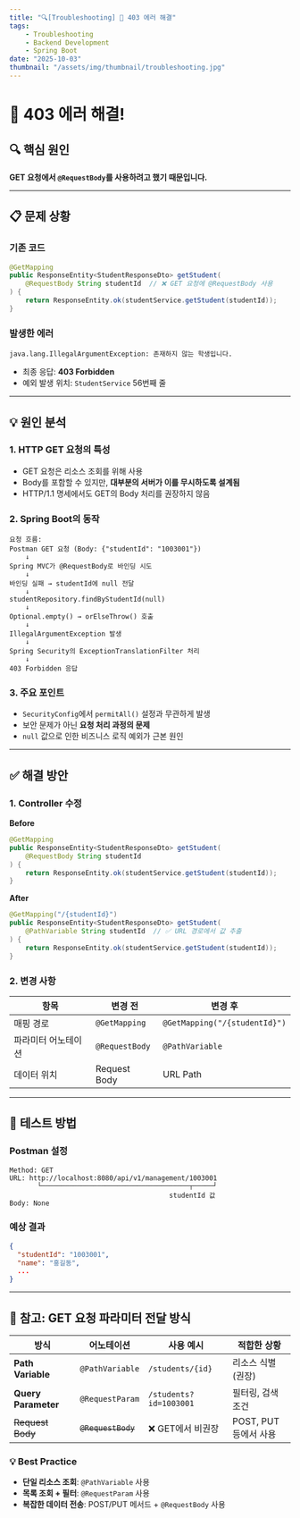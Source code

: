 ```yaml
---
title: "🔍[Troubleshooting] 🚀 403 에러 해결"
tags:
    - Troubleshooting
    - Backend Development
    - Spring Boot
date: "2025-10-03"
thumbnail: "/assets/img/thumbnail/troubleshooting.jpg"
---
```


# 🚀 403 에러 해결!

## 🔍 핵심 원인

**GET 요청에서 `@RequestBody`를 사용하려고 했기 때문입니다.**

---

## 📋 문제 상황

### 기존 코드
```java
@GetMapping
public ResponseEntity<StudentResponseDto> getStudent(
    @RequestBody String studentId  // ❌ GET 요청에 @RequestBody 사용
) {
    return ResponseEntity.ok(studentService.getStudent(studentId));
}
```

### 발생한 에러
```
java.lang.IllegalArgumentException: 존재하지 않는 학생입니다.
```
- 최종 응답: **403 Forbidden**
- 예외 발생 위치: `StudentService` 56번째 줄

---

## 💡 원인 분석

### 1. HTTP GET 요청의 특성
- GET 요청은 리소스 조회를 위해 사용
- Body를 포함할 수 있지만, **대부분의 서버가 이를 무시하도록 설계됨**
- HTTP/1.1 명세에서도 GET의 Body 처리를 권장하지 않음

### 2. Spring Boot의 동작
```
요청 흐름:
Postman GET 요청 (Body: {"studentId": "1003001"})
    ↓
Spring MVC가 @RequestBody로 바인딩 시도
    ↓
바인딩 실패 → studentId에 null 전달
    ↓
studentRepository.findByStudentId(null)
    ↓
Optional.empty() → orElseThrow() 호출
    ↓
IllegalArgumentException 발생
    ↓
Spring Security의 ExceptionTranslationFilter 처리
    ↓
403 Forbidden 응답
```

### 3. 주요 포인트
- `SecurityConfig`에서 `permitAll()` 설정과 무관하게 발생
- 보안 문제가 아닌 **요청 처리 과정의 문제**
- `null` 값으로 인한 비즈니스 로직 예외가 근본 원인

---

## ✅ 해결 방안

### 1. Controller 수정

**Before**
```java
@GetMapping
public ResponseEntity<StudentResponseDto> getStudent(
    @RequestBody String studentId
) {
    return ResponseEntity.ok(studentService.getStudent(studentId));
}
```

**After**
```java
@GetMapping("/{studentId}")
public ResponseEntity<StudentResponseDto> getStudent(
    @PathVariable String studentId  // ✅ URL 경로에서 값 추출
) {
    return ResponseEntity.ok(studentService.getStudent(studentId));
}
```

### 2. 변경 사항
| 항목 | 변경 전 | 변경 후 |
|------|---------|---------|
| 매핑 경로 | `@GetMapping` | `@GetMapping("/{studentId}")` |
| 파라미터 어노테이션 | `@RequestBody` | `@PathVariable` |
| 데이터 위치 | Request Body | URL Path |

---

## 🧪 테스트 방법

### Postman 설정
```
Method: GET
URL: http://localhost:8080/api/v1/management/1003001
       └─────────────────────────────────────┬─────┘
                                        studentId 값
Body: None
```

### 예상 결과
```json
{
  "studentId": "1003001",
  "name": "홍길동",
  ...
}
```

---

## 📌 참고: GET 요청 파라미터 전달 방식

| 방식 | 어노테이션 | 사용 예시 | 적합한 상황 |
|------|-----------|----------|------------|
| **Path Variable** | `@PathVariable` | `/students/{id}` | 리소스 식별 (권장) |
| **Query Parameter** | `@RequestParam` | `/students?id=1003001` | 필터링, 검색 조건 |
| ~~Request Body~~ | ~~`@RequestBody`~~ | ❌ GET에서 비권장 | POST, PUT 등에서 사용 |

### 💡 Best Practice
- **단일 리소스 조회**: `@PathVariable` 사용
- **목록 조회 + 필터**: `@RequestParam` 사용
- **복잡한 데이터 전송**: POST/PUT 메서드 + `@RequestBody` 사용

